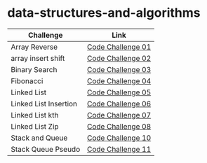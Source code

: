 # data-structures-and-algorithms

| Challenge             | Link                                                |
|-----------------------|-----------------------------------------------------|
| Array Reverse         | [Code Challenge 01](Reverse_Array/README.md)        |
| array insert shift    | [Code Challenge 02](array_insert_shift/README.md)   |
| Binary Search         | [Code Challenge 03](array_binary_search/README.md)  |
| Fibonacci             | [Code Challenge 04](Fibunacci/README.md)            |
| Linked List           | [Code Challenge 05](linked_list/Code_challenge05.md)|
| Linked List Insertion | [Code Challenge 06](linked_list/Code_challenge06.md)|
| Linked List kth       | [Code Challenge 07](linked_list/Code_challenge07.md)|
| Linked List Zip       | [Code Challenge 08](linked_list/Code_challenge08.md)|
| Stack and Queue       | [Code Challenge 10](stack_and_queue/README.md)      |
| Stack Queue Pseudo    | [Code Challenge 11](pseudo_queue/PseudoQueue.md) |


